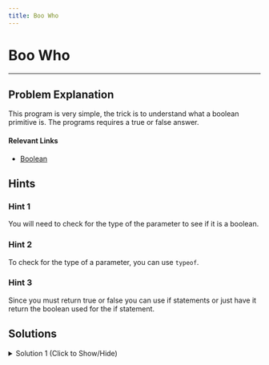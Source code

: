 ```yaml
---
title: Boo Who
---
```


# Boo Who

---
## Problem Explanation

This program is very simple, the trick is to understand what a boolean primitive is. The programs requires a true or false answer.

#### Relevant Links

*   <a href='https://developer.mozilla.org/en-US/docs/Web/JavaScript/Reference/Global_Objects/Boolean' target='_blank' rel='nofollow'>Boolean</a>

## Hints

### Hint 1

You will need to check for the type of the parameter to see if it is a boolean.

### Hint 2
To check for the type of a parameter, you can use `typeof`.

### Hint 3
Since you must return true or false you can use if statements or just have it return the boolean used for the if statement.


## Solutions

<details><summary>Solution 1 (Click to Show/Hide)</summary>

```javascript
function booWho(bool) {
  return typeof bool === "boolean";
}

// test here
booWho(null);
```

#### Code Explanation

* Uses the operator `typeof` to check if the variable is a boolean. If it is, it will return `true`. Otherwise, if it is any other type it will return `false`.

#### Relevant Links

*   <a href='https://developer.mozilla.org/en-US/docs/Web/JavaScript/Reference/Operators/typeof' target='_blank' rel='nofollow'>typeof</a>

</details>